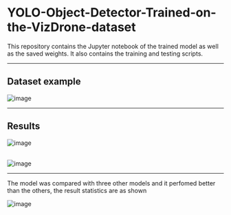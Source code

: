 # YOLO-Object-Detector-Trained-on-the-VizDrone-dataset
This repository contains the Jupyter notebook of the trained model as well as the saved weights. It also contains the training and testing scripts.

--------------

## Dataset example
![image](https://user-images.githubusercontent.com/101527504/200462848-8ccd37ec-a4d8-4b4b-bb2a-4273ab65b882.png)

-----------------

## Results

![image](https://user-images.githubusercontent.com/101527504/200462961-e68f61eb-6943-4926-8d97-3f4b86c32b82.png)
<br>
<br>

![image](https://user-images.githubusercontent.com/101527504/200463006-49d6f624-9fc8-45b2-ab74-46638fc09ba1.png)

----------------------
The model was compared with three other models and it perfomed better than the others, the result statistics are as shown

![image](https://user-images.githubusercontent.com/101527504/200463130-6060c9db-6d0b-4cf9-ab3f-45136a56a23d.png)

